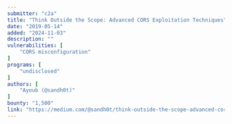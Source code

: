 ```yaml
---
submitter: "c2a"
title: "Think Outside the Scope: Advanced CORS Exploitation Techniques"
date: "2019-05-14"
added: "2024-11-03"
description: ""
vulnerabilities: [
    "CORS misconfiguration"
]
programs: [
    "undisclosed"
]
authors: [
    "Ayoub (@sandh0t)"
]
bounty: "1,500"
link: "https://medium.com/@sandh0t/think-outside-the-scope-advanced-cors-exploitation-techniques-dad019c68397"
---
```




